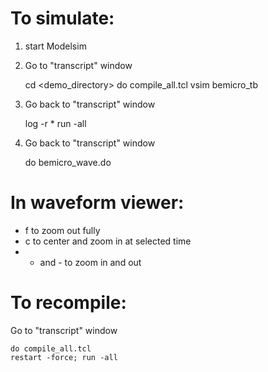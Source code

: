 
# To simulate:

1) start Modelsim

2) Go to "transcript" window

    cd <demo_directory>
    do compile_all.tcl
    vsim bemicro_tb

3) Go back to "transcript" window

    log -r *
    run -all

4) Go back to "transcript" window

    do bemicro_wave.do

# In waveform viewer:

* f to zoom out fully
* c to center and zoom in at selected time
* + and - to zoom in and out

# To recompile:

Go to "transcript" window

    do compile_all.tcl
    restart -force; run -all
